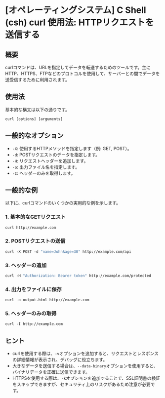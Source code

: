# [オペレーティングシステム] C Shell (csh) curl 使用法: HTTPリクエストを送信する

## 概要
curlコマンドは、URLを指定してデータを転送するためのツールです。主にHTTP、HTTPS、FTPなどのプロトコルを使用して、サーバーとの間でデータを送受信するために利用されます。

## 使用法
基本的な構文は以下の通りです。

```csh
curl [options] [arguments]
```

## 一般的なオプション
- `-X`: 使用するHTTPメソッドを指定します（例: GET, POST）。
- `-d`: POSTリクエストのデータを指定します。
- `-H`: リクエストヘッダーを追加します。
- `-o`: 出力ファイル名を指定します。
- `-I`: ヘッダーのみを取得します。

## 一般的な例
以下に、curlコマンドのいくつかの実用的な例を示します。

### 1. 基本的なGETリクエスト
```csh
curl http://example.com
```

### 2. POSTリクエストの送信
```csh
curl -X POST -d "name=John&age=30" http://example.com/api
```

### 3. ヘッダーの追加
```csh
curl -H "Authorization: Bearer token" http://example.com/protected
```

### 4. 出力をファイルに保存
```csh
curl -o output.html http://example.com
```

### 5. ヘッダーのみの取得
```csh
curl -I http://example.com
```

## ヒント
- curlを使用する際は、`-v`オプションを追加すると、リクエストとレスポンスの詳細情報が表示され、デバッグに役立ちます。
- 大きなデータを送信する場合は、`--data-binary`オプションを使用すると、バイナリデータを正確に送信できます。
- HTTPSを使用する際は、`-k`オプションを追加することで、SSL証明書の検証をスキップできますが、セキュリティ上のリスクがあるため注意が必要です。
